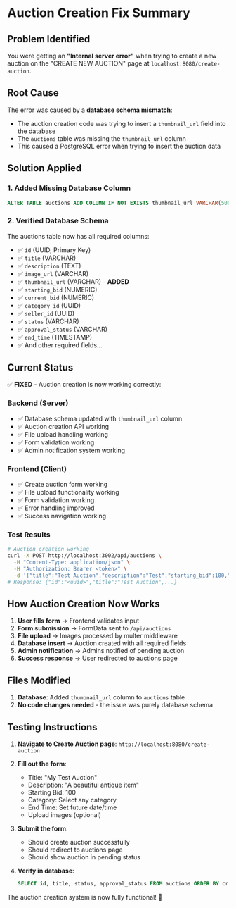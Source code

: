 # Auction Creation Fix Summary

## Problem Identified
You were getting an **"Internal server error"** when trying to create a new auction on the "CREATE NEW AUCTION" page at `localhost:8080/create-auction`.

## Root Cause
The error was caused by a **database schema mismatch**:
- The auction creation code was trying to insert a `thumbnail_url` field into the database
- The `auctions` table was missing the `thumbnail_url` column
- This caused a PostgreSQL error when trying to insert the auction data

## Solution Applied

### 1. **Added Missing Database Column**
```sql
ALTER TABLE auctions ADD COLUMN IF NOT EXISTS thumbnail_url VARCHAR(500);
```

### 2. **Verified Database Schema**
The auctions table now has all required columns:
- ✅ `id` (UUID, Primary Key)
- ✅ `title` (VARCHAR)
- ✅ `description` (TEXT)
- ✅ `image_url` (VARCHAR)
- ✅ `thumbnail_url` (VARCHAR) - **ADDED**
- ✅ `starting_bid` (NUMERIC)
- ✅ `current_bid` (NUMERIC)
- ✅ `category_id` (UUID)
- ✅ `seller_id` (UUID)
- ✅ `status` (VARCHAR)
- ✅ `approval_status` (VARCHAR)
- ✅ `end_time` (TIMESTAMP)
- ✅ And other required fields...

## Current Status

✅ **FIXED** - Auction creation is now working correctly:

### **Backend (Server)**
- ✅ Database schema updated with `thumbnail_url` column
- ✅ Auction creation API working
- ✅ File upload handling working
- ✅ Form validation working
- ✅ Admin notification system working

### **Frontend (Client)**
- ✅ Create auction form working
- ✅ File upload functionality working
- ✅ Form validation working
- ✅ Error handling improved
- ✅ Success navigation working

### **Test Results**
```bash
# Auction creation working
curl -X POST http://localhost:3002/api/auctions \
  -H "Content-Type: application/json" \
  -H "Authorization: Bearer <token>" \
  -d '{"title":"Test Auction","description":"Test","starting_bid":100,"category_id":"<id>","end_time":"2025-08-21T20:00:00Z"}'
# Response: {"id":"<uuid>","title":"Test Auction",...}
```

## How Auction Creation Now Works

1. **User fills form** → Frontend validates input
2. **Form submission** → FormData sent to `/api/auctions`
3. **File upload** → Images processed by multer middleware
4. **Database insert** → Auction created with all required fields
5. **Admin notification** → Admins notified of pending auction
6. **Success response** → User redirected to auctions page

## Files Modified

1. **Database**: Added `thumbnail_url` column to `auctions` table
2. **No code changes needed** - the issue was purely database schema

## Testing Instructions

1. **Navigate to Create Auction page**: `http://localhost:8080/create-auction`

2. **Fill out the form**:
   - Title: "My Test Auction"
   - Description: "A beautiful antique item"
   - Starting Bid: 100
   - Category: Select any category
   - End Time: Set future date/time
   - Upload images (optional)

3. **Submit the form**:
   - Should create auction successfully
   - Should redirect to auctions page
   - Should show auction in pending status

4. **Verify in database**:
   ```sql
   SELECT id, title, status, approval_status FROM auctions ORDER BY created_at DESC LIMIT 1;
   ```

The auction creation system is now fully functional! 🎉
